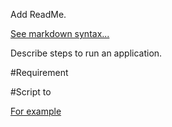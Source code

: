 Add ReadMe.

[See markdown syntax...](https://help.github.com/en/github/writing-on-github/basic-writing-and-formatting-syntax)

Describe steps to run an application.

#Requirement

#Script to  


[For example](https://github.com/jieiiia/photopond)